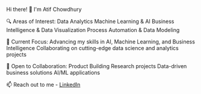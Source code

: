 Hi there! 👋 I'm Atif Chowdhury

🔍 Areas of Interest:
Data Analytics
Machine Learning & AI
Business Intelligence & Data Visualization
Process Automation & Data Modeling

🚀 Current Focus:
Advancing my skills in AI, Machine Learning, and Business Intelligence
Collaborating on cutting-edge data science and analytics projects

🤝 Open to Collaboration:
Product Building
Research projects
Data-driven business solutions
AI/ML applications

📫 Reach out to me - [LinkedIn](https://www.linkedin.com/in/atifc2/)


<!---
atifc2/atifc2 is a ✨ special ✨ repository because its `README.md` (this file) appears on your GitHub profile.
You can click the Preview link to take a look at your changes.
--->
